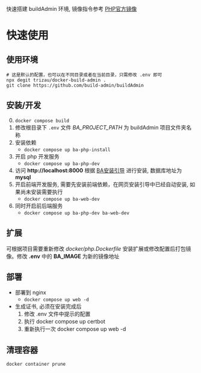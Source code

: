 快速搭建 buildAdmin 环境, 镜像指令参考 [PHP官方镜像](https://hub.docker.com/_/php)

# 快速使用

## 使用环境

```shell
# 这是默认的配置，也可以在不同目录或者在当前目录，只需修改 .env 即可
npx degit trizau/docker-build-admin .
git clone https://github.com/build-admin/buildAdmin

```

## 安装/开发

0. `docker compose build`
1. 修改根目录下 `.env` 文件 *BA_PROJECT_PATH* 为 buildAdmin 项目文件夹名称
2. 安装依赖
    - `docker compose up ba-php-install`
3. 开启 php 开发服务
    - `docker compose up ba-php-dev`
4. 访问 **http://localhost:8000** 根据 [BA安装引导](https://doc.buildadmin.com/guide/install/webInstallGuide.html) 进行安装, 数据库地址为 **mysql**
4. 开启前端开发服务, 需要先安装前端依赖，在网页安装引导中已经自动安装, 如果尚未安装需要执行
    - `docker compose up ba-web-dev`
5. 同时开启前后端服务
    - `docker compose up ba-php-dev ba-web-dev`

## 扩展

可根据项目需要重新修改 *docker/php.Dockerfile* 安装扩展或修改配置后打包镜像。修改 **.env** 中的 **BA_IMAGE** 为新的镜像地址

## 部署

- 部署到 nginx
    - `docker compose up web -d`
- 生成证书, 必须在安装完成后
    1. 修改 .env 文件中提示的配置
    2. 执行 docker compose up certbot
    3. 重新执行一次 docker compose up web -d

## 清理容器

`docker container prune`
